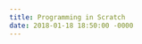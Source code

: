 ```yaml
---
title: Programming in Scratch
date: 2018-01-18 18:50:00 -0000
---
```


<figure><img src="/journal/images/scratch-programming.jpg" alt="" /></figure>

<figure><img src="/journal/images/scratch-programming-jack.jpg" alt="" /></figure>